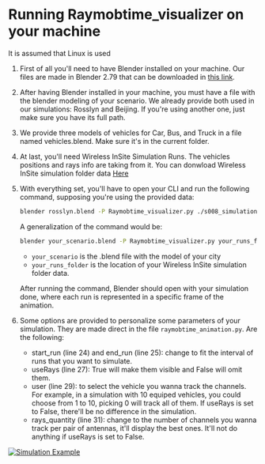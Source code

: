 # Running Raymobtime_visualizer on your machine

It is assumed that Linux is used

1. First of all you'll need to have Blender installed on your machine. Our files are made in Blender 2.79 that can be downloaded in [this link](https://download.blender.org/release/Blender2.79/).
2. After having Blender installed in your machine, you must have a file with the blender modeling of your scenario. We already provide both used in our simulations: Rosslyn and Beijing. If you're using another one, just make sure you have its full path.
3. We provide three models of vehicles for Car, Bus, and Truck in a file named vehicles.blend. Make sure it's in the current folder.
4. At last, you'll need Wireless InSite Simulation Runs. The vehicles positions and rays info are taking from it. You can donwload Wireless InSite simulation folder data [Here](https://nextcloud.lasseufpa.org/s/QKPC23THnn6pez6)
5. With everything set, you'll have to open your CLI and run the following command, supposing you're using the provided data:

    ```bash
    blender rosslyn.blend -P Raymobtime_visualizer.py ./s008_simulation
    ```

    A generalization of the command would be:

    ```bash
    blender your_scenario.blend -P Raymobtime_visualizer.py your_runs_folder
    ```

    - `your_scenario` is the .blend file with the model of your city
    - `your_runs_folder` is the location of your Wireless InSite simulation folder data.

    After running the command, Blender should open with your simulation done, where each run is represented in a specific frame of the animation.

6. Some options are provided to personalize some parameters of your simulation. They are made direct in the file `raymobtime_animation.py`. Are the following:
    - start_run (line 24) and end_run (line 25): change to fit the interval of runs that you want to simulate.
    - useRays (line 27): True will make them visible and False will omit them.
    - user (line 29): to select the vehicle you wanna track the channels. For example, in a simulation with 10 equiped vehicles, you could choose from 1 to 10, picking 0 will track all of them. If useRays is set to False, there'll be no difference in the simulation.
    - rays_quantity (line 31): change to the number of channels you wanna track per pair of antennas, it'll display the best ones. It'll not do anything if useRays is set to False.

[![Simulation Example](http://img.youtube.com/vi/WkIo4cGDYU4/0.jpg)](https://www.youtube.com/watch?v=WkIo4cGDYU4&feature=youtu.be)